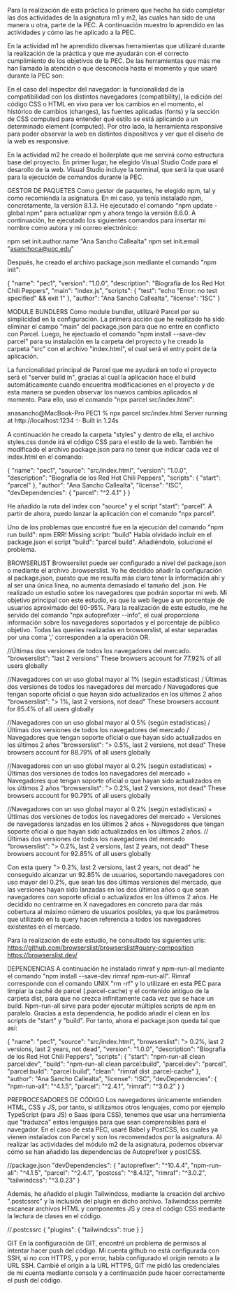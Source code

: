 Para la realización de esta práctica lo primero que hecho ha sido completar las dos actividades de la asignatura m1 y m2, las cuales han sido de una manera u otra, parte de la PEC. A continuación muestro lo aprendido en las actividades y cómo las he aplicado a la PEC.

En la actividad m1 he aprendido diversas herramientas que utilizaré durante la realización de la práctica y que me ayudarán con el correcto cumplimiento de los objetivos de la PEC.
De las herramientas que más me han llamado la atención o que desconocía hasta el momento y que usaré durante la PEC son:

En el caso del inspector del navegador: la funcionalidad de la compatibilidad con los distintos navegadores (compatibility), la edición del código CSS o HTML en vivo para ver los cambios en el momento, el histórico de cambios (changes), las fuentes aplicadas (fonts) y la sección de CSS computed para entender qué estilo se está aplicando a un determinado element (computed). Por otro lado, la herramienta responsive para poder observar la web en distintos dispositivos y ver que el diseño de la web es responsive. 

En la actividad m2 he creado el boilerplate que me servirá como estructura base del proyecto. En primer lugar, he elegido Visual Studio Code para el desarollo de la web. Visual Studio incluye la terminal, que será la que usaré para la ejecución de comandos durante la PEC.

GESTOR DE PAQUETES
Como gestor de paquetes, he elegido npm, tal y como recomienda la asignatura. En mi caso, ya tenía instalado npm, concretamente, la versión 8.1.3. He ejecutado el comando "npm update -global npm" para actualizar npm y ahora tengo la versión 8.6.0. A continuación, he ejecutado los siguientes comandos para insertar mi nombre como autora y mi correo electrónico:

npm set init.author.name "Ana Sancho Callealta"
npm set init.email "asanchoca@uoc.edu"

Después, he creado el archivo package.json mediante el comando "npm init":

{
  "name": "pec1",
  "version": "1.0.0",
  "description": "Biografía de los Red Hot Chili Peppers",
  "main": "index.js",
  "scripts": {
    "test": "echo \"Error: no test specified\" && exit 1"
  },
  "author": "Ana Sancho Callealta",
  "license": "ISC"
}

MODULE BUNDLERS
Como module bundler, utilizaré Parcel por su simplicidad en la configuración. La primera acción que he realizado ha sido eliminar el campo "main" del package.json para que no entre en conflicto con Parcel. Luego, he ejectuado el comando "npm install --save-dev parcel" para su instalación en la carpeta del proyecto y he creado la carpeta "src" con el archivo "index.html", el cual será el entry point de la aplicación.

La funcionalidad principal de Parcel que me ayudará en todo el proyecto será el "server build in", gracias al cual la aplicación hace el build automáticamente cuando encuentra modificaciones en el proyecto y de esta manera se pueden observar los nuevos cambios aplicados al momento. Para ello, uso el comando "npx parcel src/index.html":

anasancho@MacBook-Pro PEC1 % npx parcel src/index.html
Server running at http://localhost:1234
✨ Built in 1.24s

A continuación he creado la carpeta "styles" y dentro de ella, el archivo styles.css donde irá el código CSS para el estilo de la web. También he modificado el archivo package.json para no tener que indicar cada vez el index.html en el comando:

{
  "name": "pec1",
  "source": "src/index.html",
  "version": "1.0.0",
  "description": "Biografía de los Red Hot Chili Peppers",
  "scripts": {
    "start": "parcel"
  },
  "author": "Ana Sancho Callealta",
  "license": "ISC",
  "devDependencies": {
    "parcel": "^2.4.1"
  }
}

He añadido la ruta del index con "source" y el script "start": "parcel". A partir de ahora, puedo lanzar la aplicación con el comando "npx parcel".

Uno de los problemas que encontré fue en la ejecución del comando "npm run build":
npm ERR! Missing script: "build"
Había olvidado incluir en el package.json el script "build": "parcel build". Añadiéndolo, solucioné el problema.

BROWSERLIST
Browserslist puede ser configurado a nivel del package.json o mediante el archivo .browserslist. Yo he decidido añadir la configuración al package.json, puesto que me resulta más claro tener la información ahí y al ser una única línea, no aumenta demasiado el tamaño del .json. He realizado un estudio sobre los navegadores que podrán soportar mi web. Mi objetivo principal con este estudio, es que la web llegue a un porcentaje de usuarios aproximado del 90-95%. Para la realización de este estudio, me he servido del comando "npx autoprefixer --info", el cual proporciona información sobre los navegadores soportados y el porcentaje de público objetivo. Todas las queries realizadas en browserslist, al estar separadas por una coma ',' corresponden a la operación OR.

//Últimas dos versiones de todos los navegadores del mercado.
"browserslist": "last 2 versions"
These browsers account for 77.92% of all users globally

//Navegadores con un uso global mayor al 1% (según estadísticas) / Últimas dos versiones de todos los navegadores del mercado / Navegadores que tengan soporte oficial o que hayan sido actualizados en los últimos 2 años
"browserslist": "> 1%, last 2 versions, not dead"
These browsers account for 85.4% of all users globally

//Navegadores con un uso global mayor al 0.5% (según estadísticas) / Últimas dos versiones de todos los navegadores del mercado / Navegadores que tengan soporte oficial o que hayan sido actualizados en los últimos 2 años
"browserslist": "> 0.5%, last 2 versions, not dead"
These browsers account for 88.79% of all users globally

//Navegadores con un uso global mayor al 0.2% (según estadísticas) + Últimas dos versiones de todos los navegadores del mercado + Navegadores que tengan soporte oficial o que hayan sido actualizados en los últimos 2 años
"browserslist": "> 0.2%, last 2 versions, not dead"
These browsers account for 90.79% of all users globally

//Navegadores con un uso global mayor al 0.2% (según estadísticas) + Últimas dos versiones de todos los navegadores del mercado + Versiones de navegadores lanzadas en los últimos 2 años + Navegadores que tengan soporte oficial o que hayan sido actualizados en los últimos 2 años.
//Últimas dos versiones de todos los navegadores del mercado
"browserslist": "> 0.2%, last 2 versions, last 2 years, not dead"
These browsers account for 92.85% of all users globally

Con esta query "> 0.2%, last 2 versions, last 2 years, not dead" he conseguido alcanzar un 92.85% de usuarios, soportando navegadores con uso mayor del 0.2%, que sean las dos últimas versiones del mercado, que las versiones hayan sido lanzadas en los dos últimos años o que sean navegadores con soporte oficial o actualizados en los últimos 2 años. He decidido no centrarme en X navegadores en concreto para dar más cobertura al máximo número de usuarios posibles, ya que los parámetros que utilizado en la query hacen referencia a todos los navegadores existentes en el mercado.

Para la realización de este estudio, he consultado las siguientes urls:
https://github.com/browserslist/browserslist#query-composition
https://browserslist.dev/


DEPENDENCIAS
A continuación he instalado rimraf y npm-run-all mediante el comando "npm install --save-dev rimraf npm-run-all". Rimraf corresponde con el comando UNIX "rm -rf" y lo utilizaré en esta PEC para limpiar la caché de parcel (.parcel-cache) y el contenido antiguo de la carpeta dist, para que no crezca infinitamente cada vez que se hace un build. Npm-run-all sirve para poder ejecutar múltiples scripts de npm en paralelo. Gracias a esta dependencia, he podido añadir el clean en los scripts de "start" y "build". Por tanto, ahora el package.json queda tal que así:

{
  "name": "pec1",
  "source": "src/index.html",
  "browserslist": "> 0.2%, last 2 versions, last 2 years, not dead",
  "version": "1.0.0",
  "description": "Biografía de los Red Hot Chili Peppers",
  "scripts": {
    "start": "npm-run-all clean parcel:dev",
    "build": "npm-run-all clean parcel:build",
    "parcel:dev": "parcel",
    "parcel:build": "parcel build",
    "clean": "rimraf dist .parcel-cache"
  },
  "author": "Ana Sancho Callealta",
  "license": "ISC",
  "devDependencies": {
    "npm-run-all": "^4.1.5",
    "parcel": "^2.4.1",
    "rimraf": "^3.0.2"
  }
}

PREPROCESADORES DE CÓDIGO
Los navegadores únicamente entienden HTML, CSS y JS, por tanto, si utilizamos otros lenguajes, como por ejemplo TypeScript (para JS) o Saas (para CSS), tenemos que usar una herramienta que "traduzca" estos lenguajes para que sean comprensibles para el navegador. En el caso de esta PEC, usaré Babel y PostCSS, los cuales ya vienen instalados con Parcel y son los recomendados por la asignatura. Al realizar las actividades del módulo m2 de la asignatura, podemos observar cómo se han añadido las dependencias de Autoprefixer y postCSS.

//package.json
"devDependencies": {
    "autoprefixer": "^10.4.4",
    "npm-run-all": "^4.1.5",
    "parcel": "^2.4.1",
    "postcss": "^8.4.12",
    "rimraf": "^3.0.2",
    "tailwindcss": "^3.0.23"
}

Además, he añadido el plugin Tailwindcss, mediante la creación del archivo ".postcssrc" y la inclusión del plugin en dicho archivo. Tailwindcss permite escanear archivos HTML y componentes JS y crea el código CSS mediante la lectura de clases en el código.

//.postcssrc
{
  "plugins": {
    "tailwindcss": true
  }
}

GIT
En la configuración de GIT, encontré un problema de permisos al intentar hacer push del código. Mi cuenta github no está configurada con SSH, si no con HTTPS, y por error, había configurado el origin remoto a la URL SSH. Cambié el origin a la URL HTTPS, GIT me pidió las credenciales de mi cuenta mediante consola y a continuación pude hacer correctamente el push del código. 